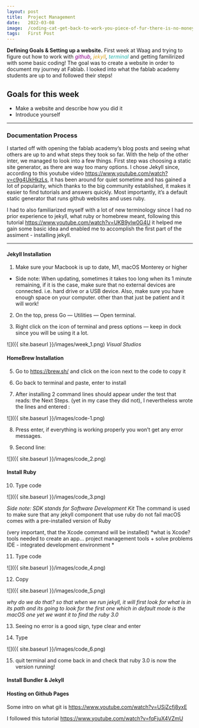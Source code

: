 ```yaml
---
layout: post
title:  Project Management
date:   2022-03-08
image:  /coding-cat-get-back-to-work-you-piece-of-fur-there-is-no-money-from-blogging.jpeg
tags:   First Post
---
```




__Defining Goals & Setting up a website.__ First week at Waag and trying to figure out how to work with *<span style="color:DarkMagenta">github</span>, <span style="color:GoldenRod">jekyll</span>, <span style="color:LightSeaGreen">terminal</span>* and getting familirized with some basic coding! The goal was to create a website in order to document my journey at Fablab. I looked into what the fablab academy students are up to and followed their steps!

## Goals for this week

* Make a website and describe how you did it
* Introduce yourself

---

### Documentation Process


I started off with opening the fablab academy’s blog posts and seeing what others are up to and what steps they took so far. With the help of the other inter, we managed to look into a few things. First step was choosing a static site generator, as there are way too many options. I chose Jekyll since, according to this youtube video <https://www.youtube.com/watch?v=c9g4UkHkzLs>, it has been around for quiet sometime and has gained a lot of popularity, which thanks to the big community established, it makes it easier to find tutorials and answers quickly. Most importantly, it’s a default static generator that runs github websites and uses ruby.

I had to also familiarized myself with a lot of new terminology since I had no prior experience to jekyll, what ruby or homebrew meant, following this tutorial <https://www.youtube.com/watch?v=UKB9ylw0G4U> it helped me gain some basic idea and enabled me to accomplish the first part of the assiment - installing jekyll.

---

#### Jekyll Installation


1. Make sure your Macbook is up to date, M1, macOS Monterey or higher

- Side note: When updating, sometimes it takes too long when its 1 minute remaining, if it is the case, make sure that no external devices are connected. i.e. hard drive or a USB device. Also, make sure you have enough space on your computer. other than that just be patient and it will work!

2. On the top, press Go — Utilities — Open terminal.

3. Right click on the icon of terminal and press options — keep in dock since you will be using it a lot.



![]({{ site.baseurl }}/images/week_1.png)
*Visual Studios*

#### HomeBrew Installation

5. Go to <https://brew.sh/> and click on the icon next to the code to copy it

6. Go back to terminal and paste, enter to install

7. After installing 2 command lines should appear under the test that reads: the Next Steps. (yet in my case they did not), I nevertheless wrote the lines and entered :

![]({{ site.baseurl }}/images/code-1.png)

8. Press enter, if everything is working properly you won’t get any error messages. 

9. Second line: 

![]({{ site.baseurl }}/images/code_2.png)

#### Install Ruby

10. Type code 

![]({{ site.baseurl }}/images/code_3.png)

*Side note: SDK stands for Software Development Kit*
The command is used to make sure that any jekyll component that use ruby do not fail
macOS comes with a pre-installed version of Ruby

(very important, that the Xcode command will be installed)
*what is Xcode? tools needed to create an app… project management tools + solve problems
IDE - integrated development environment *

11. Type code 

![]({{ site.baseurl }}/images/code_4.png)

12. Copy 

![]({{ site.baseurl }}/images/code_5.png)

*why do we do that? so that when we run jekyll, it will first look for what is in its path and its going to look for the first one which in default mode is the macOS one yet we want it to find the ruby 3.0*

13. Seeing no error is a good sign, type clear and enter

14. Type

![]({{ site.baseurl }}/images/code_6.png) 

15. quit terminal and come back in and check that ruby 3.0 is now the version running!

#### Install Bundler & Jekyll

#### Hosting on Github Pages

Some intro on what git is
<https://www.youtube.com/watch?v=USjZcfj8yxE>

I followed this tutorial 
<https://www.youtube.com/watch?v=fqFjuX4VZmU>








